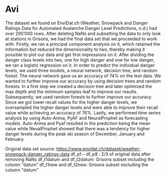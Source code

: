 # Avi

The dataset we found on EnviDat.ch (Weather, Snowpack and Danger Ratings Data for Automated Avalanche Danger Level Predictions, n.d.) had over 290’000 rows. After deleting NaNs and subsetting the data to only look at stations in Grisons, we had the final data set that we proceeded to work with. Firstly, we ran a principal component analysis on it, which retained the information but reduced the dimensionality to two, thereby making it possible to plot our data and get first impressions on it. After dividing the danger class levels into two, one for high danger and one for low danger, we ran a logistic regression on it. 
In order to predict the individual danger levels, we used three models, a neural network, decision tree, and random forest. The neural network gave us an accuracy of 74% on the test data. We wanted to further improve our accuracy by using decision trees and random forests. In a first step we created a decision tree and later optimized the max depth and the minimum samples leaf to improve our results. Subsequently, we used random forests to further improve our accuracy. Since we got lower recall values for the higher danger levels, we oversampled the higher danger levels and were able to improve their recall value while achieving an accuracy of 76%. 
Lastly, we performed time series analysis by using Auto-Arima, PyAF and NeuralProphet as forecasting models. Auto-Arima and Pyaf resulted in the prediction being the mean value while NeualProphet showed that there was a tendency for higher danger levels during the peak ski season of December, January and February.

Original data set source: https://www.envidat.ch/dataset/weather-snowpack-danger_ratings-data
df_p1 – df_p8 : 2/3 of original data after removing NaNs
df_t1datum and df_t2datum: Grisons subset including the column "datum"
df_t1new and df_t2new: Grisons subset excluding the column "datum"


